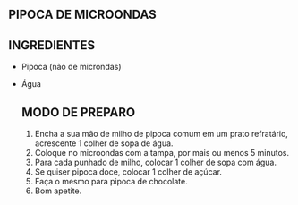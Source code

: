 ##        PIPOCA DE MICROONDAS

##   INGREDIENTES

- Pipoca (não de microndas)

- Água

  ## MODO DE PREPARO

  1. Encha a sua mão de milho de pipoca comum em um prato refratário, acrescente 1 colher de sopa de água.
  2. Coloque no microondas com a tampa, por mais ou menos 5 minutos.
  3. Para cada punhado de milho, colocar 1 colher de sopa com água.
  4. Se quiser pipoca doce, colocar 1 colher de açúcar.
  5. Faça o mesmo para pipoca de chocolate.
  6. Bom apetite.